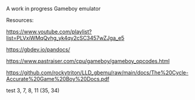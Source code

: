 A work in progress Gameboy emulator

Resources:

https://www.youtube.com/playlist?list=PLVxiWMqQvhg_yk4qy2cSC3457wZJga_e5

https://gbdev.io/pandocs/

https://www.pastraiser.com/cpu/gameboy/gameboy_opcodes.html

https://github.com/rockytriton/LLD_gbemu/raw/main/docs/The%20Cycle-Accurate%20Game%20Boy%20Docs.pdf

test 3, 7, 8, 11 (35, 34)
